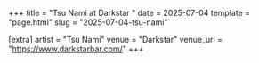 +++
title = "Tsu Nami at Darkstar "
date = 2025-07-04
template = "page.html"
slug = "2025-07-04-tsu-nami"

[extra]
artist = "Tsu Nami"
venue = "Darkstar"
venue_url = "https://www.darkstarbar.com/"
+++

